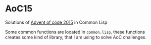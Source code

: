 # AoC15
Solutions of [Advent of code 2015](https://adventofcode.com/2015) in Common Lisp

Some common functions are located in `common.lisp`, these functions creates
some kind of library, that I am using to solve AoC challenges.
